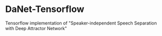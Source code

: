 # DaNet-Tensorflow
Tensorflow implementation of "Speaker-independent Speech Separation with Deep Attractor Network"
